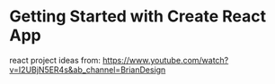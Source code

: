# Getting Started with Create React App

react project ideas from: https://www.youtube.com/watch?v=I2UBjN5ER4s&ab_channel=BrianDesign
